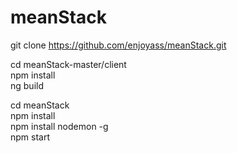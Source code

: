 # meanStack 

git clone https://github.com/enjoyass/meanStack.git

cd meanStack-master/client  
npm install  
ng build

cd meanStack  
npm install  
npm install nodemon -g  
npm start
